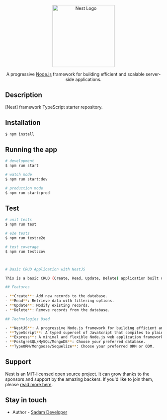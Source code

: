 <p align="center">
  <a href="http://nestjs.com/" target="blank"><img src="https://nestjs.com/img/logo-small.svg" width="200" alt="Nest Logo" /></a>
</p>

[circleci-image]: https://img.shields.io/circleci/build/github/nestjs/nest/master?token=abc123def456
[circleci-url]: https://circleci.com/gh/nestjs/nest

  <p align="center">A progressive <a href="http://nodejs.org" target="_blank">Node.js</a> framework for building efficient and scalable server-side applications.</p>

  <!--[![Backers on Open Collective](https://opencollective.com/nest/backers/badge.svg)](https://opencollective.com/nest#backer)
  [![Sponsors on Open Collective](https://opencollective.com/nest/sponsors/badge.svg)](https://opencollective.com/nest#sponsor)-->

## Description

[Nest] framework TypeScript starter repository.

## Installation

```bash
$ npm install
```

## Running the app

```bash
# development
$ npm run start

# watch mode
$ npm run start:dev

# production mode
$ npm run start:prod
```

## Test

```bash
# unit tests
$ npm run test

# e2e tests
$ npm run test:e2e

# test coverage
$ npm run test:cov



# Basic CRUD Application with NestJS

This is a basic CRUD (Create, Read, Update, Delete) application built using the [NestJS](https://nestjs.com/) framework. It implements RESTful APIs to manage resources efficiently.

## Features

- **Create**: Add new records to the database.
- **Read**: Retrieve data with filtering options.
- **Update**: Modify existing records.
- **Delete**: Remove records from the database.

## Technologies Used

- **NestJS**: A progressive Node.js framework for building efficient and scalable server-side applications.
- **TypeScript**: A typed superset of JavaScript that compiles to plain JavaScript.
- **Express**: A minimal and flexible Node.js web application framework.
- **PostgreSQL/MySQL/MongoDB**: Choose your preferred database.
- **TypeORM/Mongoose/Sequelize**: Choose your preferred ORM or ODM.
```

## Support

Nest is an MIT-licensed open source project. It can grow thanks to the sponsors and support by the amazing backers. If you'd like to join them, please [read more here](https://docs.nestjs.com/support).

## Stay in touch

- Author - [Sadam Developer](https://github.com/SadamWebDeveloper)


